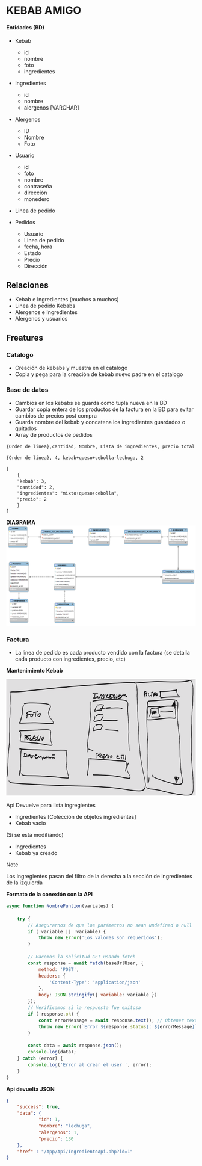 # KEBAB AMIGO

#### Entidades (BD)

- Kebab
  - id
  - nombre
  - foto
  - ingredientes

- Ingredientes
  - id
  - nombre
  - alergenos [VARCHAR]

- Alergenos
  - ID
  - Nombre
  - Foto

- Usuario
  - id
  - foto
  - nombre
  - contraseña
  - dirección
  - monedero

- Linea de pedido

- Pedidos
  - Usuario
  - Linea de pedido
  - fecha, hora
  - Estado
  - Precio
  - Dirección

## Relaciones

- Kebab e Ingredientes (muchos a muchos)
-  Linea de pedido Kebabs 
- Alergenos e Ingredientes
- Alergenos y usuarios

## Freatures

### Catalogo
- Creación de kebabs y muestra en el catalogo
- Copia y pega para la creación de kebab nuevo padre en el catalogo

### Base de datos

- Cambios en los kebabs se guarda como tupla nueva en la BD
- Guardar copia entera de los productos de la factura en la BD para evitar cambios de precios post compra
- Guarda nombre del kebab y concatena los ingredientes guardados o quitados 
- Array de productos de pedidos
  
```
{Orden de linea},cantidad, Nombre, Lista de ingredientes, precio total
```
```
{Orden de linea}, 4, kebab+queso+cebolla-lechuga, 2
```
```
[
	{
	"kebab": 3,
	"cantidad": 2,
	"ingredientes": "mixto+queso+cebolla",
	"precio": 2
	}
]
```

**DIAGRAMA**
![alt text](assets/img/data-base.png)


### Factura
- La linea de pedido es cada producto vendido con la factura (se detalla cada producto con ingredientes, precio, etc)

**Mantenimiento Kebab**

![alt text](assets/img/mantenimiento_kebab.png)

Api Devuelve para lista ingregientes
- Ingredientes [Colección de objetos ingredientes]
- Kebab vacio
  
(Si se esta modifiando)
- Ingredientes 
- Kebab ya creado

>[!NOTE]
> Los ingregientes pasan del filtro de la derecha a la sección de ingredientes de la izquierda

**Formato de la conexión con la API**
```js
async function NombreFuntion(variales) {

    try {
        // Asegurarnos de que los parámetros no sean undefined o null
        if (!variable || !variable) {
            throw new Error('Los valores son requeridos');
        }

        // Hacemos la solicitud GET usando fetch
        const response = await fetch(baseUrlUser, {
            method: 'POST',
            headers: {
                'Content-Type': 'application/json'
            },
            body: JSON.stringify({ variable: variable })
        }); 
        // Verificamos si la respuesta fue exitosa
        if (!response.ok) {
            const errorMessage = await response.text(); // Obtener texto de la respuesta si hay error
            throw new Error(`Error ${response.status}: ${errorMessage}`);
        }

        const data = await response.json();
        console.log(data);
    } catch (error) {
        console.log('Error al crear el user ', error);
    }
}

```


**Api devuelta JSON**

```json
{
    "success": true, 
    "data": {
            "id": 1, 
            "nombre": "lechuga", 
            "alergenos": 1, 
            "precio": 130
    }, 
    "href" : "/App/Api/IngredienteApi.php?id=1"
}

```